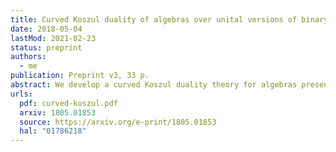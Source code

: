 ```yaml
---
title: Curved Koszul duality of algebras over unital versions of binary operads
date: 2018-05-04
lastMod: 2021-02-23
status: preprint
authors:
  - me
publication: Preprint v3, 33 p.
abstract: We develop a curved Koszul duality theory for algebras presented by quadratic-linear-constant relations over unital versions of binary quadratic operads. As an application, we study Poisson n-algebras given by polynomial functions on a standard shifted symplectic space. We compute explicit resolutions of these algebras using curved Koszul duality. We use these resolutions to compute derived enveloping algebras and factorization homology on parallelized simply connected closed manifolds with coefficients in these Poisson n-algebras.
urls:
  pdf: curved-koszul.pdf
  arxiv: 1805.01853
  source: https://arxiv.org/e-print/1805.01853
  hal: "01786218"
---
```

